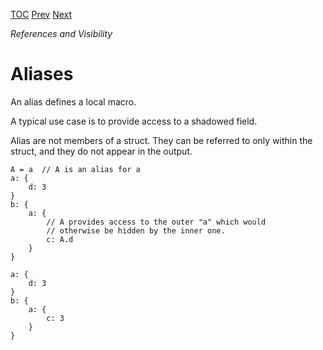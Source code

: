 [TOC](Readme.md) [Prev](selectors.md) [Next](emit.md)

_References and Visibility_

# Aliases

An alias defines a local macro.

A typical use case is to provide access to a shadowed field.

Alias are not members of a struct. They can be referred to only within the
struct, and they do not appear in the output.

<!-- CUE editor -->
```
A = a  // A is an alias for a
a: {
    d: 3
}
b: {
    a: {
        // A provides access to the outer "a" which would
        // otherwise be hidden by the inner one.
        c: A.d
    }
}
```

<!-- result -->
```
a: {
    d: 3
}
b: {
    a: {
        c: 3
    }
}
```
